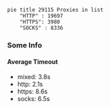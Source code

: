 
```mermaid
pie title 29115 Proxies in list
    "HTTP" : 19697
    "HTTPS": 3980
    "SOCKS" : 8336
```

### Some Info
#### Average Timeout

- mixed: 3.8s
- http: 2.1s
- https: 8.6s
- socks: 6.5s